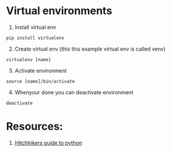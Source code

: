 # Virtual environments

1. Install virtual env
```
pip install virtualenv
```

2. Create virtual env (this this example virtual env is called venv)
```
virtualenv [name]
```

3. Activate environment
```
source [name]/bin/activate
```

4. Whenyour done you can deactivate environment
```
deactivate
```

# Resources:
1. [Hitchhikers guide to python](https://docs.python-guide.org/dev/virtualenvs/)